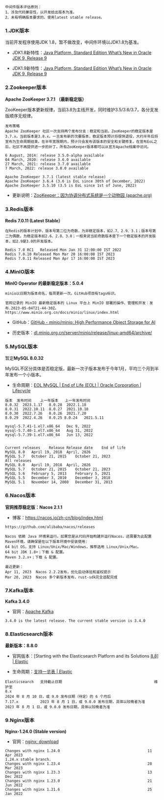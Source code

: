 

```
中间件版本评估原则：
1、涉及代码兼容性，以开发给出版本为准。
2、未有明确版本要求的，使用latest stable release。
```



### 1.JDK版本

当前开发程序使用JDK 1.8，暂不做改变，中间件环境以JDK1.8为基准。

- JDK1.8新特性：[Java Platform, Standard Edition What’s New in Oracle JDK 9, Release 9](https://docs.oracle.com/javase/9/whatsnew/toc.htm#JSNEW-GUID-C23AFD78-C777-460B-8ACE-58BE5EA681F6)

- JDK1.9新特性：[Java Platform, Standard Edition What’s New in Oracle JDK 9, Release 9](https://docs.oracle.com/javase/9/whatsnew/toc.htm#JSNEW-GUID-C23AFD78-C777-460B-8ACE-58BE5EA681F6)



### 2.Zookeeper版本

**Apache ZooKeeper 3.7.1 （最新稳定版）**

ZooKeeper版本更新规律，当前3.8为主线开发，同时维护3.5/3.6/3.7，各分支发版顺序无规律。

```
发布策略
Apache ZooKeeper 社区一次支持两个发布分支：稳定和当前。ZooKeeper的稳定版本是3.7.x，当前版本是3.8.x。一旦发布新的次要版本，稳定版本预计将很快退役，大约半年后将宣布为生命周期结束。在半年宽限期内，预计只会发布该版本的安全和关键修复。在宣布EoL之后，社区不再提供进一步的补丁。所有ZooKeeper版本都可以从官方Apache档案中访问。

6 August, 2014: release 3.5.0-alpha available
04 March, 2020: release 3.6.0 available
27 March, 2021: release 3.7.0 available
7 March, 2022: release 3.8.0 available

Apache ZooKeeper 3.7.1 (latest stable release)
Apache ZooKeeper 3.6.4 (3.6 is EoL since 30th of December, 2022)
Apache ZooKeeper 3.5.10 (3.5 is EoL since 1st of June, 2022)
```

- 更新说明：[ZooKeeper：因为协调分布式系统是一个动物园 (apache.org)](https://zookeeper.apache.org/doc/r3.8.1/releasenotes.html)



### 3.Redis版本

**Redis 7.0.11 (Latest Stable）**

```
在Redis的版本计划中，版本号第二位为奇数，为非稳定版本，如2.7、2.9、3.1；版本号第二为偶数，为稳定版本如2.6、2.8、3.0；一般来说当前奇数版本是下一个稳定版本的开发版本，如2.9是3.0的开发版本。

Redis 7.0 RC1   Released Mon Jan 31 12:00:00 IST 2022
Redis 7.0.10 Released Mon Mar 20 16:00:00 IST 2023
Redis 7.0.11 Released Mon Apr 17 16:00:00 IST 2023
```



### 4.MinIO版本

**MinIO Operator 的最新稳定版本：5.0.4**

```
minio以日期为版本命名，每周更新一次。GitHub项目有tags标识。

官网记录的 MinIO 最新稳定版本的 Linux 平台上 MinIO 部署的操作、管理和开发：发布.2023-05-04T21-44-30Z。
https://www.minio.org.cn/docs/minio/linux/index.html
```

- GitHub：[GitHub - minio/minio: High Performance Object Storage for AI](https://github.com/minio/minio)

- 历史版本：[dl.minio.org.cn/server/minio/release/linux-amd64/archive/](https://dl.minio.org.cn/server/minio/release/linux-amd64/archive/)



### 5.MySQL版本

暂定**MySQL 8.0.32**

MySQL不区分具体是否稳定版，最新一次子版本发布于今年1月，平均三个月到半年发布一个小版本。

- 生命周期：[EOL MySQL | End of Life (EOL) | Oracle Corporation | Lifecycle](https://endoflife.software/applications/databases/mysql)

```
版本	发布时间	上一年版本	上一年发布时间
8.0.32	2023.1.17	8.0.28	2022.1.18
8.0.31	2022.10.11	8.0.27	2021.10.10
8.0.30	2022.7.26	8.0.26	2021.7.20
8.0.29	2022.4.26	8.0.25 8.0.24	2021.5.11

mysql-5.7.41-1.el7.x86_64	Dec 9, 2022
mysql-5.7.40-1.el7.x86_64	Aug 31, 2022
mysql-5.7.39-1.el7.x86_64	Jun 13, 2022


Current releases	Release	Release date	End of life	
MySQL 8.0	April 19, 2018	April, 2026	
MySQL 5.7	October 21, 2015	October 21, 2023	
All releases
MySQL 8.0	April 19, 2018	April, 2026	
MySQL 5.7	October 21, 2015	October 21, 2023	
MySQL 5.6	February 5, 2013	February 5, 2021	
MySQL 5.5	December 3, 2010	December 3, 2018	
MySQL 5.1	November 14, 2008	December 31, 2013
```



### 6.Nacos版本

**官网推荐稳定版：Nacos 2.1.1**

- 博客：https://nacos.io/zh-cn/blog/index.html

```
https://github.com/alibaba/nacos/releases

Nacos 依赖 Java 环境来运行。如果您是从代码开始构建并运行Nacos，还需要为此配置 Maven环境，请确保是在以下版本环境中安装使用:
64 bit OS，支持 Linux/Unix/Mac/Windows，推荐选用 Linux/Unix/Mac。
64 bit JDK 1.8+；下载 & 配置。
Maven 3.2.x+；下载 & 配置。

最近更新：
Apr 11, 2023  Nacos 2.2.2发布，优化启动体验和鉴权提示
Mar 20, 2023  Nacos 多个新版本发布，rust-sdk完全适配完成
```



### 7.Kafka版本

**Kafka 3.4.0**

- 官网：[Apache Kafka](https://kafka.apache.org/downloads)

```
3.4.0 is the latest release. The current stable version is 3.4.0
```



### 8.Elasticsearch版本

**最新版本：8.8.0**

- 官网版本：[Starting with the Elasticsearch Platform and its Solutions [8.8\] | Elastic](https://www.elastic.co/guide/en/welcome-to-elastic/8.8/index.html)

- 生命周期：[支持一览表 | Elastic](https://www.elastic.co/cn/support/matrix)

```
Elasticsearch	支持截止日期											维护至
8.x																	2024 年 8 月 10 日，或 9.0 发布日期（待定）的 6 个月后
7.17.x			2023 年 8 月 1 日，或 9.0.0 发布日期，具体以较晚者为准	 2023 年 8 月 1 日，或 9.0.0 发布日期，具体以较晚者为准
```



### 9.Nginx版本

**Nginx-1.24.0 (Stable version)**

- 官网：[nginx: download](https://nginx.org/en/download.html)

```
Changes with nginx 1.24.0                                        11 Apr 2023
1.24.x stable branch.
Changes with nginx 1.23.4                                        28 Mar 2023
Changes with nginx 1.23.3                                        13 Dec 2022
Changes with nginx 1.23.0                                        21 Jun 2022
Changes with nginx 1.21.6                                        25 Jan 2022
```

